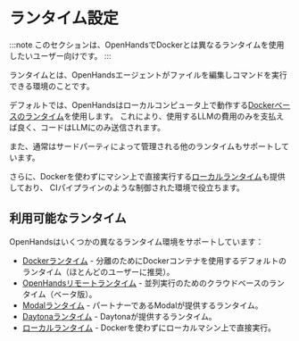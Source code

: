 # ランタイム設定

:::note
このセクションは、OpenHandsでDockerとは異なるランタイムを使用したいユーザー向けです。
:::

ランタイムとは、OpenHandsエージェントがファイルを編集しコマンドを実行できる環境のことです。

デフォルトでは、OpenHandsはローカルコンピュータ上で動作する[Dockerベースのランタイム](./runtimes/docker)を使用します。
これにより、使用するLLMの費用のみを支払えば良く、コードはLLMにのみ送信されます。

また、通常はサードパーティによって管理される他のランタイムもサポートしています。

さらに、Dockerを使わずにマシン上で直接実行する[ローカルランタイム](./runtimes/local)も提供しており、
CIパイプラインのような制御された環境で役立ちます。

## 利用可能なランタイム

OpenHandsはいくつかの異なるランタイム環境をサポートしています：

- [Dockerランタイム](./runtimes/docker.md) - 分離のためにDockerコンテナを使用するデフォルトのランタイム（ほとんどのユーザーに推奨）。
- [OpenHandsリモートランタイム](./runtimes/remote.md) - 並列実行のためのクラウドベースのランタイム（ベータ版）。
- [Modalランタイム](./runtimes/modal.md) - パートナーであるModalが提供するランタイム。
- [Daytonaランタイム](./runtimes/daytona.md) - Daytonaが提供するランタイム。
- [ローカルランタイム](./runtimes/local.md) - Dockerを使わずにローカルマシン上で直接実行。